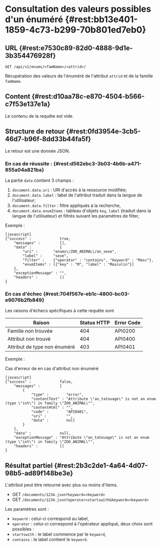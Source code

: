# Consultation des valeurs possibles d'un énuméré  {#rest:bb13e401-1859-4c73-b299-70b801ed7eb0}

## URL {#rest:e7530c89-82d0-4888-9d1e-3b354476928f}

    GET /api/v1/enums/<famName>/<attrid>/

Récupération des valeurs de l'énuméré de l'attribut `attrid` et de la famille `famName`.

## Content {#rest:d10aa78c-e870-4504-b566-c7f53e137e1a}

Le contenu de la requête est vide.

## Structure de retour {#rest:0fd3954e-3cb5-46d7-b96f-8dd33b44fa5f}

Le retour est une donnée JSON.

### En cas de réussite : {#rest:d562ebc3-3b03-4b6b-a471-855a04a821ba}

La partie `data` contient 3 champs :

1.  `document.data.uri` : URI d'accès à la ressource modifiée;
1.  `document.data.label` : label de l'attribut traduit dans la langue de l'utilisateur;
1.  `document.data.filter` : filtre appliqués à la recherche,
1.  `document.data.enumItems` : tableau d'objets `key`, `label` (traduit dans la langue de l'utilisateur) et filtrés 
suivant les paramètres de filter,

Exemple :

    [javascript]
    {"success" :             true,
        "messages" :         [],
        "data" :             {
            "uri" :       "enums\/ZOO_ANIMAL\/an_sexe",
            "label" :     "sexe",
            "filter" :    {"operator" : "contains", "keyword" : "Masc"},
            "enumItems" : [{"key" : "M", "label" : "Masculin"}]
        },
        "exceptionMessage" : "",
        "headers" :          []
    }

### En cas d'échec {#rest:704f567e-eb1c-4800-bc03-e9076b2fb849}

Les raisons d'échecs spécifiques à cette requête sont 

|                     Raison                     | Status HTTP | Error Code |
| ---------------------------------------------- | ----------- | ---------- |
| Famille non trouvée                            |         404 | API0200    |
| Attribut non trouvé                            |         404 | API0400    |
| Attribut de type non énuméré                   |         403 | API0401    |

Exemple : 

Cas d'erreur de en cas d'attribut non énuméré

    [javascript]
    {"success" :             false,
        "messages" :         [
            {
                "type" :        "error",
                "contentText" : "Attribute \"an_tatouage\" is not an enum (type \"int\") in family \"ZOO_ANIMAL\"",
                "contentHtml" : "",
                "code" :        "API0401",
                "uri" :         "",
                "data" :        null
            }
        ],
        "data" :             null,
        "exceptionMessage" : "Attribute \"an_tatouage\" is not an enum (type \"int\") in family \"ZOO_ANIMAL\"",
        "headers" :          []
    }

## Résultat partiel {#rest:2b3c2de1-4a64-4d07-98b5-ad89f148be3e}

L'attribut peut être retourné avec plus ou moins d'items.

* GET `/documents/1234.json?keyword=<keyword>`
* GET `/documents/1234.json?operator=startswith&keyword=<keyword>`

Les paramètres sont :

* `keyword` : celui-ci correspond au label,
* `operator` : celui-ci correspond à l'opérateur appliqué, deux choix sont possibles :
 * `startswith` : le label commence par le `keyword`,
 * `contains` : le label contient le `keyword`.
